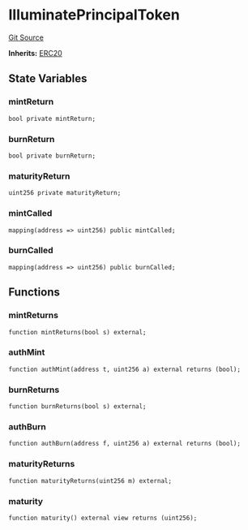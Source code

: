 # IlluminatePrincipalToken
[Git Source](https://github.com/Swivel-Finance/illuminate/blob/76b26ef748dc63cf89e3fa660df1bda262dcef15/src/mocks/IlluminatePrincipalToken.sol)

**Inherits:**
[ERC20](/src/mocks/ERC20.sol/contract.ERC20.md)


## State Variables
### mintReturn

```solidity
bool private mintReturn;
```


### burnReturn

```solidity
bool private burnReturn;
```


### maturityReturn

```solidity
uint256 private maturityReturn;
```


### mintCalled

```solidity
mapping(address => uint256) public mintCalled;
```


### burnCalled

```solidity
mapping(address => uint256) public burnCalled;
```


## Functions
### mintReturns


```solidity
function mintReturns(bool s) external;
```

### authMint


```solidity
function authMint(address t, uint256 a) external returns (bool);
```

### burnReturns


```solidity
function burnReturns(bool s) external;
```

### authBurn


```solidity
function authBurn(address f, uint256 a) external returns (bool);
```

### maturityReturns


```solidity
function maturityReturns(uint256 m) external;
```

### maturity


```solidity
function maturity() external view returns (uint256);
```

